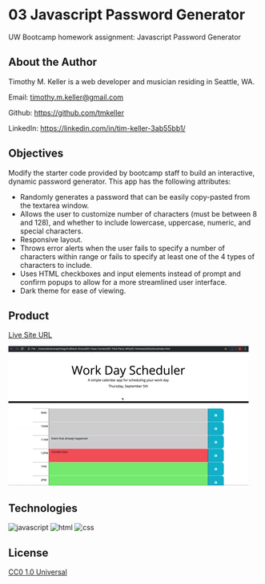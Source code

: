 # 03 Javascript Password Generator
UW Bootcamp homework assignment: Javascript Password Generator

## About the Author

Timothy M. Keller is a web developer and musician residing in Seattle, WA.

Email: timothy.m.keller@gmail.com

Github: https://github.com/tmkeller

LinkedIn: https://linkedin.com/in/tim-keller-3ab55bb1/

## Objectives

Modify the starter code provided by bootcamp staff to build an interactive, dynamic password generator. This app has the following attributes:

* Randomly generates a password that can be easily copy-pasted from the textarea window.
* Allows the user to customize number of characters (must be between 8 and 128), and whether to include lowercase, uppercase, numeric, and special characters.
* Responsive layout.
* Throws error alerts when the user fails to specify a number of characters within range or fails to specify at least one of the 4 types of characters to include.
* Uses HTML checkboxes and input elements instead of prompt and confirm popups to allow for a more streamlined user interface.
* Dark theme for ease of viewing.

## Product

[Live Site URL](https://tmkeller.github.io/password-generator/)

![App Mockup](./demo/demo.gif)

## Technologies

![javascript](https://img.shields.io/badge/javascript-39.4%25-yellow)
![html](https://img.shields.io/badge/html-29.4%25-blue)
![css](https://img.shields.io/badge/css-31.2%25-red)

## License

[CC0 1.0 Universal](https://creativecommons.org/publicdomain/zero/1.0/)
